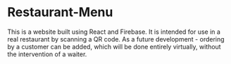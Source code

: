 # Restaurant-Menu
This is a website built using React and Firebase. It is intended for use in a real restaurant by scanning a QR code.
As a future development - ordering by a customer can be added, which will be done entirely virtually, without the intervention of a waiter.

